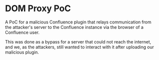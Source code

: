 # DOM Proxy PoC
A PoC for a malicious Confluence plugin that relays communication from the attacker's server to the Confluence instance via the browser of a Confluence user. 

This was done as a bypass for a server that could not reach the internet, and we, as the attackers, still wanted to interact with it after uploading our malicious plugin. 